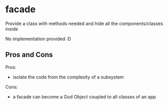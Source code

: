 # facade

Provide a class with methods needed and hide all the components/classes inside

No implementation provided :D

## Pros and Cons

Pros:

- isolate the code from the complexity of a subsystem

Cons:

- a facade can become a God Object coupled to all classes of an app
